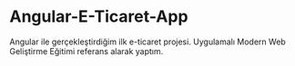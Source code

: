 # Angular-E-Ticaret-App
Angular ile gerçekleştirdiğim ilk e-ticaret projesi. Uygulamalı Modern Web Geliştirme Eğitimi referans alarak yaptım.
